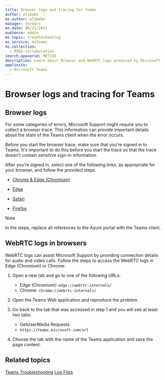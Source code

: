 ```yaml
---
title: Browser logs and tracing for Teams
author: wlibebe
ms.author: wlibebe
manager: serdars
ms.date: 06/21/2021
audience: admin
ms.topic: troubleshooting
ms.service: msteams
ms.collection: 
  - M365-collaboration
search.appverid: MET150
description: Learn about Browser and WebRTC logs produced by Microsoft Teams, where they can be found, how to collect logs with Microsoft Support, and how they can help with monitoring and troubleshooting.
appliesto: 
  - Microsoft Teams
---
```

# Browser logs and tracing for Teams

## Browser logs

For some categories of errors, Microsoft Support might require you to collect a browser trace. This information can provide important details about the state of the Teams client when the error occurs.

Before you start the browser trace, make sure that you’re signed in to Teams. It's important to do this before you start the trace so that the trace doesn't contain sensitive sign-in information.

After you’re signed in, select one of the following links, as appropriate for your browser, and follow the provided steps. 

-   [Chrome & Edge (Chromium)](/azure/azure-portal/capture-browser-trace#google-chrome-and-microsoft-edge-chromium?preserve-view=true#resolution)

-   [Edge](/azure/azure-portal/capture-browser-trace#microsoft-edge-edgehtml?preserve-view=true#resolution)

-   [Safari](/azure/azure-portal/capture-browser-trace#apple-safari?preserve-view=true#resolution)

-   [Firefox](/azure/azure-portal/capture-browser-trace#firefox?preserve-view=true#resolution)

> [!NOTE]
> In the steps, replace all references to the Azure portal with the Teams client.
  
## WebRTC logs in browsers

WebRTC logs can assist Microsoft Support by providing connection details for audio and video calls. Follow the steps to access the WebRTC logs in Edge (Chromium) or Chrome:
  
1. Open a new tab and go to one of the following URLs:
    - Edge (Chromium): `edge://webrtc-internals/`
    - Chrome: `chrome://webrtc-internals/`
  
2. Open the Teams Web application and reproduce the problem.
  
3. Go back to the tab that was accessed in step 1 and you will see at least two tabs:
    - GetUserMedia Requests
    - `https://teams.microsoft.com/url`

4. Choose the tab with the name of the Teams application and save the page content.

## Related topics

[Teams Troubleshooting](/MicrosoftTeams/troubleshoot/teams)
[Log Files](/MicrosoftTeams/log-files)
